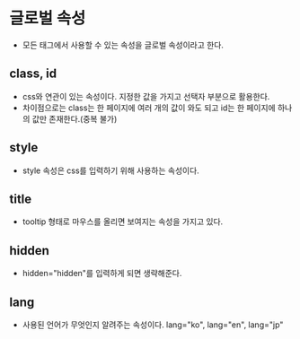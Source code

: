 # 글로벌 속성
- 모든 태그에서 사용할 수 있는 속성을 글로벌 속성이라고 한다.

## class, id
- css와 연관이 있는 속성이다. 지정한 값을 가지고 선택자 부분으로 활용한다.
- 차이점으로는 class는 한 페이지에 여러 개의 값이 와도 되고 id는 한 페이지에 하나의 값만 존재한다.(중복 불가)

## style
- style 속성은 css를 입력하기 위해 사용하는 속성이다.

## title
- tooltip 형태로 마우스를 올리면 보여지는 속성을 가지고 있다.

## hidden
- hidden="hidden"를 입력하게 되면 생략해준다.

## lang
- 사용된 언어가 무엇인지 알려주는 속성이다. lang="ko", lang="en", lang="jp"











